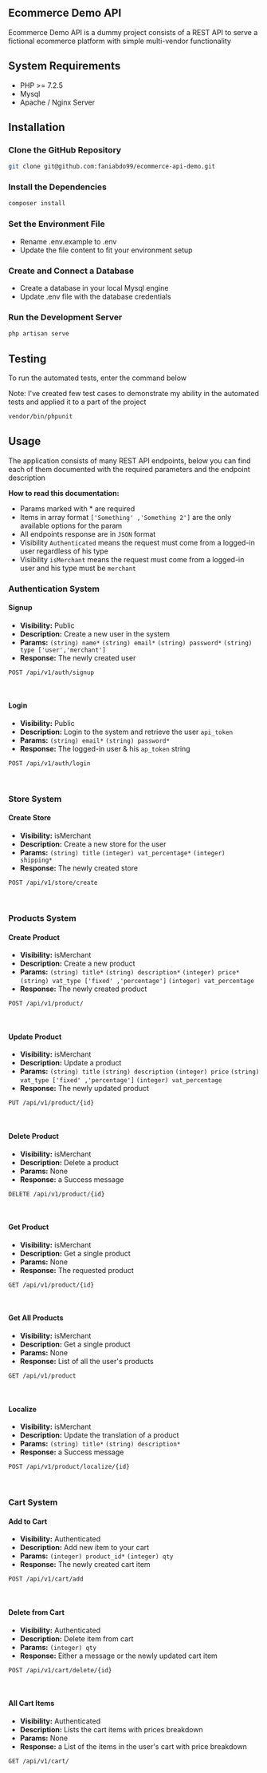 ## Ecommerce Demo API
Ecommerce Demo API is a dummy project consists of a REST API to serve a fictional ecommerce platform with simple multi-vendor functionality

## System Requirements
- PHP >= 7.2.5
- Mysql
- Apache / Nginx Server

## Installation
### Clone the GitHub Repository
```bash
git clone git@github.com:faniabdo99/ecommerce-api-demo.git
```
### Install the Dependencies
```bash 
composer install
```

### Set the Environment File
- Rename .env.example to .env
- Update the file content to fit your environment setup

### Create and Connect a Database
- Create a database in your local Mysql engine
- Update .env file with the database credentials

### Run the Development Server
```bash
php artisan serve
```
## Testing
To run the automated tests, enter the command below
<br />

Note: I've created few test cases to demonstrate my ability in the automated tests and applied it to a part of the project
```bash
vendor/bin/phpunit
```
## Usage
The application consists of many REST API endpoints, below you can find each of them documented with the required parameters and the endpoint description

**How to read this documentation:**
- Params marked with * are required
- Items in array format `['Something' ,'Something 2']` are the only available options for the param 
- All endpoints response are in `JSON` format
- Visibility `Authenticated` means the request must come from a logged-in user regardless of his type
- Visibility `isMerchant` means the request must come from a logged-in user and his type must be `merchant`
### Authentication System
#### Signup
- **Visibility:** Public
- **Description:** Create a new user in the system
- **Params:** `(string) name*` `(string) email*` `(string) password*` `(string) type ['user','merchant']`
- **Response:** The newly created user
```apacheconf
POST /api/v1/auth/signup 
```
<br />

#### Login
- **Visibility:** Public
- **Description:** Login to the system and retrieve the user `api_token`
- **Params:** `(string) email*` `(string) password*`
- **Response:** The logged-in user & his `ap_token` string
```apacheconf
POST /api/v1/auth/login 
```
<br />

### Store System
#### Create Store
- **Visibility:** isMerchant
- **Description:** Create a new store for the user
- **Params:** `(string) title` `(integer) vat_percentage*` `(integer) shipping*`
- **Response:** The newly created store
```apacheconf
POST /api/v1/store/create
```
<br />

### Products System
#### Create Product
- **Visibility:** isMerchant
- **Description:** Create a new product
- **Params:** `(string) title*` `(string) description*` `(integer) price*` `(string) vat_type ['fixed' ,'percentage']` `(integer) vat_percentage`
- **Response:** The newly created product
```apacheconf
POST /api/v1/product/
```
<br />

#### Update Product
- **Visibility:** isMerchant
- **Description:** Update a product
- **Params:** `(string) title` `(string) description` `(integer) price` `(string) vat_type ['fixed' ,'percentage']` `(integer) vat_percentage`
- **Response:** The newly updated product
```apacheconf
PUT /api/v1/product/{id}
```
<br />


#### Delete Product
- **Visibility:** isMerchant
- **Description:** Delete a product
- **Params:** None
- **Response:** a Success message
```apacheconf
DELETE /api/v1/product/{id}
```
<br />

#### Get Product
- **Visibility:** isMerchant
- **Description:** Get a single product
- **Params:** None
- **Response:** The requested product
```apacheconf
GET /api/v1/product/{id}
```
<br />

#### Get All Products
- **Visibility:** isMerchant
- **Description:** Get a single product
- **Params:** None
- **Response:** List of all the user's products
```apacheconf
GET /api/v1/product
```
<br />

#### Localize
- **Visibility:** isMerchant
- **Description:** Update the translation of a product
- **Params:** `(string) title*` `(string) description*`
- **Response:** a Success message
```apacheconf
POST /api/v1/product/localize/{id}
```
<br />


### Cart System
#### Add to Cart
- **Visibility:** Authenticated
- **Description:** Add new item to your cart
- **Params:** `(integer) product_id*` `(integer) qty`
- **Response:** The newly created cart item
```apacheconf
POST /api/v1/cart/add
```
<br />

#### Delete from Cart
- **Visibility:** Authenticated
- **Description:** Delete item from cart
- **Params:** `(integer) qty`
- **Response:** Either a message or the newly updated cart item
```apacheconf
POST /api/v1/cart/delete/{id}
```
<br />


#### All Cart Items
- **Visibility:** Authenticated
- **Description:** Lists the cart items with prices breakdown
- **Params:** None
- **Response:** a List of the items in the user's cart with price breakdown
```apacheconf
GET /api/v1/cart/
```
<br />
